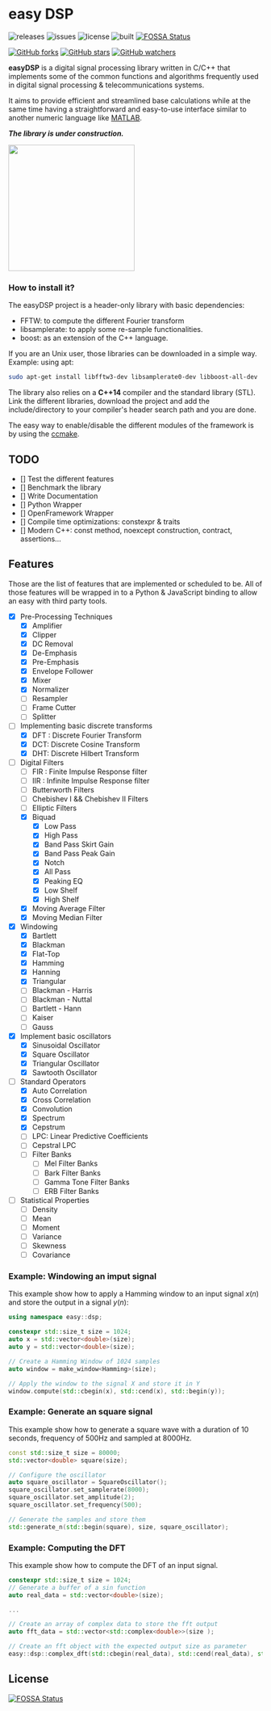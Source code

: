# easy DSP

![releases](https://img.shields.io/github/tag/mohabouje/eDSP.svg)
![issues](https://img.shields.io/github/issues/mohabouje/eDSP.svg)
![license](https://img.shields.io/github/license/mohabouje/eDSP.svg)
![built](https://img.shields.io/badge/built%20with-GCC-6f62ba.svg)
[![FOSSA Status](https://app.fossa.io/api/projects/git%2Bgithub.com%2Fmohabouje%2FeDSP.svg?type=shield)](https://app.fossa.io/projects/git%2Bgithub.com%2Fmohabouje%2FeDSP?ref=badge_shield)

[![GitHub forks](https://img.shields.io/github/forks/mohabouje/eDSP.svg?style=social&label=Fork)]()
[![GitHub stars](https://img.shields.io/github/stars/mohabouje/eDSP.svg?style=social&label=Star)]()
[![GitHub watchers](https://img.shields.io/github/watchers/mohabouje/eDSP.svg?style=social&label=Watch)]()

**easyDSP** is a digital signal processing library written in C/C++ that implements some of the common functions and algorithms frequently used in digital signal processing & telecommunications systems. 

It aims to provide efficient and streamlined base calculations while at the same time having a straightforward and easy-to-use interface similar to another numeric language like [MATLAB](https://www.mathworks.com/products/matlab.html). 

***The library is under construction.***

<img src="https://openclipart.org/image/2400px/svg_to_png/293844/under-construction_geek_man_01.png" width="250">

### How to install it?

The easyDSP project is a header-only library with basic dependencies:

- FFTW: to compute the different Fourier transform
- libsamplerate: to apply some re-sample functionalities.
- boost: as an extension of the C++ language.

If you are an Unix user, those libraries can be downloaded in a simple way. Example: using apt:

```bash
sudo apt-get install libfftw3-dev libsamplerate0-dev libboost-all-dev 
```

The library also relies on a **C++14** compiler and the standard library (STL). Link the different libraries,  download the project and add the include/directory to  your compiler's header search path and you are done.

The easy way to enable/disable the different modules of the framework is by using the [ccmake](https://cmake.org/cmake/help/v3.0/manual/ccmake.1.html).

## TODO
- [] Test the different features
- [] Benchmark the library
- [] Write Documentation
- [] Python Wrapper
- [] OpenFramework Wrapper
- [] Compile time optimizations: constexpr & traits
- [] Modern C++: const method, noexcept construction, contract, assertions...

## Features

Those are the list of features that are implemented or scheduled to be. All of those features will be wrapped in to a Python & JavaScript binding to allow an easy with third party tools.

- [x] Pre-Processing Techniques
  - [x] Amplifier
  - [x] Clipper
  - [x] DC Removal
  - [x] De-Emphasis
  - [x] Pre-Emphasis
  - [x] Envelope Follower
  - [x] Mixer
  - [x] Normalizer
  - [ ] Resampler
  - [ ] Frame Cutter
  - [ ] Splitter
- [ ] Implementing basic discrete transforms
  - [x] DFT : Discrete Fourier Transform
  - [x] DCT: Discrete Cosine Transform
  - [x] DHT: Discrete Hilbert Transform
- [ ] Digital Filters
  - [ ] FIR : Finite Impulse Response filter
  - [ ] IIR : Infinite Impulse Response filter
  - [ ] Butterworth Filters
  - [ ] Chebishev I && Chebishev II Filters
  - [ ] Elliptic Filters
  - [x] Biquad
    - [x] Low Pass
    - [x] High Pass
    - [x] Band Pass Skirt Gain
    - [x] Band Pass Peak Gain
    - [x] Notch
    - [x] All Pass
    - [x] Peaking EQ
    - [x] Low Shelf
    - [x] High Shelf
  - [x] Moving Average Filter
  - [x] Moving Median Filter
- [x] Windowing 
  - [x] Bartlett
  - [x] Blackman
  - [x] Flat-Top
  - [x] Hamming
  - [x] Hanning
  - [x] Triangular
  - [ ] Blackman - Harris
  - [ ] Blackman - Nuttal
  - [ ] Bartlett - Hann
  - [ ] Kaiser
  - [ ] Gauss
- [x] Implement basic oscillators
  - [x] Sinusoidal Oscillator
  - [x] Square Oscillator
  - [x] Triangular Oscillator
  - [x] Sawtooth Oscillator
- [ ] Standard Operators
  - [x] Auto Correlation
  - [x] Cross Correlation
  - [x] Convolution
  - [x] Spectrum
  - [x] Cepstrum
  - [ ] LPC: Linear Predictive Coefficients
  - [ ] Cepstral LPC
  - [ ] Filter Banks
    - [ ] Mel Filter Banks
    - [ ] Bark Filter Banks
    - [ ] Gamma Tone Filter Banks
    - [ ] ERB Filter Banks
- [ ] Statistical Properties
  - [ ] Density
  - [ ] Mean
  - [ ] Moment
  - [ ] Variance
  - [ ] Skewness
  - [ ] Covariance

### Example: Windowing an imput signal

This example show how to apply a Hamming window to an input signal $x(n)$ and store the output in a signal $y(n)$:

```c++
using namespace easy::dsp;

constexpr std::size_t size = 1024;
auto x = std::vector<double>(size);
auto y = std::vector<double>(size);

// Create a Hamming Window of 1024 samples
auto window = make_window<Hamming>(size);

// Apply the window to the signal X and store it in Y
window.compute(std::cbegin(x), std::cend(x), std::begin(y));
```

### Example: Generate an square signal

This example show how to generate a square wave with a duration of 10 seconds, frequency of 500Hz and sampled at 8000Hz.

```c++
const std::size_t size = 80000;
std::vector<double> square(size);

// Configure the oscillator
auto square_oscillator = SquareOscillator();
square_oscillator.set_samplerate(8000);
square_oscillator.set_amplitude(2);
square_oscillator.set_frequency(500);

// Generate the samples and store them
std::generate_n(std::begin(square), size, square_oscillator); 
```

### Example: Computing the DFT

This example show how to compute the DFT of an input signal.

```c++
constexpr std::size_t size = 1024;
// Generate a buffer of a sin function
auto real_data = std::vector<double>(size);

...

// Create an array of complex data to store the fft output
auto fft_data = std::vector<std::complex<double>>(size );

// Create an fft object with the expected output size as parameter
easy::dsp::complex_dft(std::cbegin(real_data), std::cend(real_data), std::begin(fft_data));
```


## License
[![FOSSA Status](https://app.fossa.io/api/projects/git%2Bgithub.com%2Fmohabouje%2FeDSP.svg?type=large)](https://app.fossa.io/projects/git%2Bgithub.com%2Fmohabouje%2FeDSP?ref=badge_large)